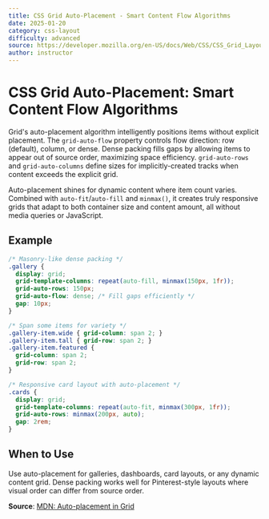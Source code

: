 ```yaml
---
title: CSS Grid Auto-Placement - Smart Content Flow Algorithms
date: 2025-01-20
category: css-layout
difficulty: advanced
source: https://developer.mozilla.org/en-US/docs/Web/CSS/CSS_Grid_Layout/Auto-placement_in_CSS_Grid_Layout
author: instructor
---
```


# CSS Grid Auto-Placement: Smart Content Flow Algorithms

Grid's auto-placement algorithm intelligently positions items without explicit placement. The `grid-auto-flow` property controls flow direction: row (default), column, or dense. Dense packing fills gaps by allowing items to appear out of source order, maximizing space efficiency. `grid-auto-rows` and `grid-auto-columns` define sizes for implicitly-created tracks when content exceeds the explicit grid.

Auto-placement shines for dynamic content where item count varies. Combined with `auto-fit`/`auto-fill` and `minmax()`, it creates truly responsive grids that adapt to both container size and content amount, all without media queries or JavaScript.

## Example

```css
/* Masonry-like dense packing */
.gallery {
  display: grid;
  grid-template-columns: repeat(auto-fill, minmax(150px, 1fr));
  grid-auto-rows: 150px;
  grid-auto-flow: dense; /* Fill gaps efficiently */
  gap: 10px;
}

/* Span some items for variety */
.gallery-item.wide { grid-column: span 2; }
.gallery-item.tall { grid-row: span 2; }
.gallery-item.featured { 
  grid-column: span 2;
  grid-row: span 2;
}

/* Responsive card layout with auto-placement */
.cards {
  display: grid;
  grid-template-columns: repeat(auto-fit, minmax(300px, 1fr));
  grid-auto-rows: minmax(200px, auto);
  gap: 2rem;
}
```

## When to Use

Use auto-placement for galleries, dashboards, card layouts, or any dynamic content grid. Dense packing works well for Pinterest-style layouts where visual order can differ from source order.

**Source**: [MDN: Auto-placement in Grid](https://developer.mozilla.org/en-US/docs/Web/CSS/CSS_Grid_Layout/Auto-placement_in_CSS_Grid_Layout)